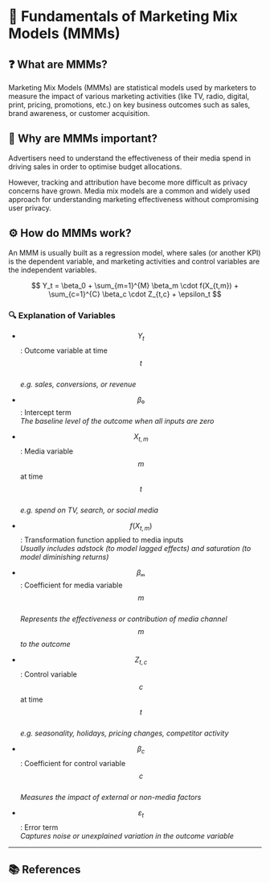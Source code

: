 
# 📘 Fundamentals of Marketing Mix Models (MMMs)

## ❓ What are MMMs?

Marketing Mix Models (MMMs) are statistical models used by marketers to measure the impact of various marketing activities (like TV, radio, digital, print, pricing, promotions, etc.) on key business outcomes such as sales, brand awareness, or customer acquisition.

## 🎯 Why are MMMs important?

Advertisers need to understand the effectiveness of their media spend in driving sales in order to optimise budget allocations.

However, tracking and attribution have become more difficult as privacy concerns have grown. Media mix models are a common and widely used approach for understanding marketing effectiveness without compromising user privacy.

## ⚙️ How do MMMs work?

An MMM is usually built as a regression model, where sales (or another KPI) is the dependent variable, and marketing activities and control variables are the independent variables.

$$
Y_t = \beta_0 + \sum_{m=1}^{M} \beta_m \cdot f(X_{t,m}) + \sum_{c=1}^{C} \beta_c \cdot Z_{t,c} + \epsilon_t
$$

### 🔍 Explanation of Variables

- $$Y_t$$: Outcome variable at time $$t$$  
  _e.g. sales, conversions, or revenue_

- $$β₀$$: Intercept term  
  _The baseline level of the outcome when all inputs are zero_

- $$X_{t,m}$$: Media variable $$m$$ at time $$t$$  
  _e.g. spend on TV, search, or social media_

- $$f(X_{t,m})$$: Transformation function applied to media inputs  
  _Usually includes adstock (to model lagged effects) and saturation (to model diminishing returns)_

- $$βₘ$$: Coefficient for media variable $$m$$  
  _Represents the effectiveness or contribution of media channel $$m$$ to the outcome_

- $$Z_{t,c}$$: Control variable $$c$$ at time $$t$$  
  _e.g. seasonality, holidays, pricing changes, competitor activity_

- $$β_c$$: Coefficient for control variable $$c$$  
  _Measures the impact of external or non-media factors_

- $$ε_t$$: Error term  
  _Captures noise or unexplained variation in the outcome variable_

---

## 📚 References